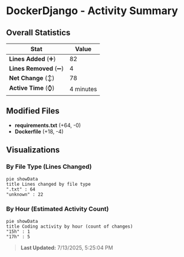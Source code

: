 # DockerDjango - Activity Summary 

## Overall Statistics

| Stat                   | Value                                                             |
| ---------------------- | ----------------------------------------------------------------- |
| **Lines Added** (➕)   | 82                                          |
| **Lines Removed** (➖) | 4                                        |
| **Net Change** (↕)    | 78                |
| **Active Time** (⌚)   | 4 minutes |


## Modified Files
- **requirements.txt** (+64, -0)
- **Dockerfile** (+18, -4)

## Visualizations

### By File Type (Lines Changed)

```mermaid
pie showData
title Lines changed by file type
".txt" : 64
"unknown" : 22
```

### By Hour (Estimated Activity Count)

```mermaid
pie showData
title Coding activity by hour (count of changes)
"15h" : 1
"17h" : 5
```


> **Last Updated:** 7/13/2025, 5:25:04 PM